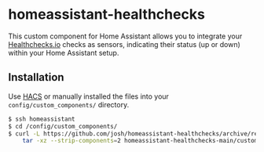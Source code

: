 # homeassistant-healthchecks

This custom component for Home Assistant allows you to integrate your [Healthchecks.io](https://healthchecks.io) checks as sensors, indicating their status (up or down) within your Home Assistant setup.

## Installation

Use [HACS](https://hacs.xyz) or manually installed the files into your `config/custom_components/` directory.

```sh
$ ssh homeassistant
$ cd /config/custom_components/
$ curl -L https://github.com/josh/homeassistant-healthchecks/archive/refs/heads/main.tar.gz |
    tar -xz --strip-components=2 homeassistant-healthchecks-main/custom_components/healthchecks
```
